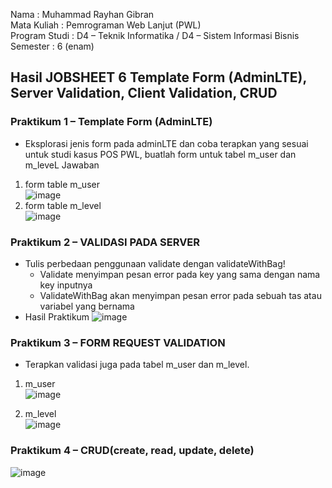 Nama : Muhammad Rayhan Gibran <br>
Mata Kuliah : Pemrograman Web Lanjut (PWL) <br>
Program Studi : D4 – Teknik Informatika / D4 – Sistem Informasi Bisnis <br>
Semester : 6 (enam)  <br>

## Hasil JOBSHEET 6 Template Form (AdminLTE), Server Validation, Client Validation, CRUD

### Praktikum 1 – Template Form (AdminLTE)
- Eksplorasi jenis form pada adminLTE dan coba terapkan yang sesuai untuk studi kasus 
POS PWL, buatlah form untuk tabel m_user dan m_leveL
Jawaban </br>
1. form table m_user </br>
![image](https://github.com/gbrn7/PWL_2024/assets/127575934/a403ffcf-67e9-4bae-85eb-27649577de99)
2. form table m_level </br>
![image](https://github.com/gbrn7/PWL_2024/assets/127575934/5a114852-1bfa-47fb-9871-3745dca2e613)

### Praktikum 2 – VALIDASI PADA SERVER
- Tulis perbedaan penggunaan validate dengan validateWithBag!
    - Validate menyimpan pesan error pada key yang sama dengan nama key inputnya 
    - ValidateWithBag akan menyimpan pesan error pada sebuah tas atau variabel yang bernama
- Hasil Praktikum
  ![image](https://github.com/gbrn7/PWL_2024/assets/127575934/3046d55d-a34e-4c68-a3dd-b761886f95a4)

### Praktikum 3 – FORM REQUEST VALIDATION
-  Terapkan validasi juga pada tabel m_user dan m_level.
1. m_user </br>
![image](https://github.com/gbrn7/PWL_2024/assets/127575934/425f544d-9706-4f8b-94a4-cb83a35c4434) </br>

1. m_level </br>
![image](https://github.com/gbrn7/PWL_2024/assets/127575934/54d8cd89-87ff-4755-bc9b-95e2f9644cb5)

### Praktikum 4 – CRUD(create, read, update, delete) </br>
![image](https://github.com/gbrn7/PWL_2024/assets/127575934/ef44af37-a039-4484-bee3-faa51354955f)



    




